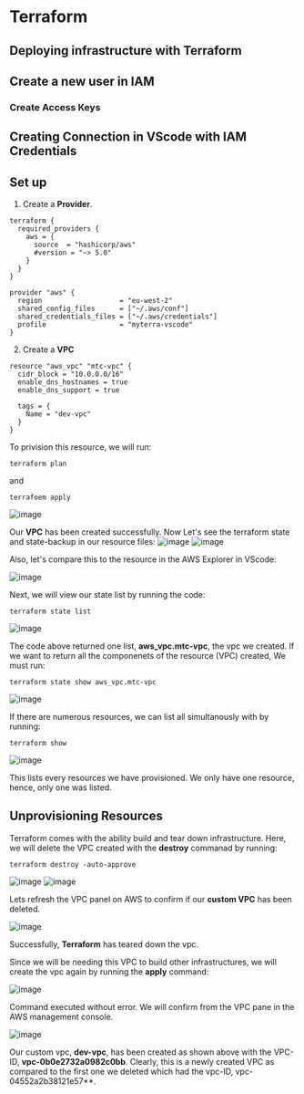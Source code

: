# Terraform
## Deploying infrastructure with Terraform
## Create a new user in IAM 
### Create Access Keys 
## Creating Connection in VScode with IAM Credentials 
## Set up
1. Create a **Provider**.<p>
```
terraform {
  required_providers {
    aws = {
      source  = "hashicorp/aws"
      #version = "~> 5.0"
    }
  }
}

provider "aws" {
  region                   = "eu-west-2"
  shared_config_files      = ["~/.aws/conf"]
  shared_credentials_files = ["~/.aws/credentials"]
  profile                  = "myterra-vscode"
}
```

2. Create a **VPC**
```
resource "aws_vpc" "mtc-vpc" {
  cidr_block = "10.0.0.0/16"
  enable_dns_hostnames = true
  enable_dns_support = true

  tags = {
    Name = "dev-vpc"
  }
}
```
To privision this resource, we will run:
```
terraform plan
```
and 
```
terrafoem apply
```
![image](https://github.com/JonesKwameOsei/Terraform/assets/81886509/fb717746-378d-4fef-9b7d-97ec6b3b2f68)<p>
Our **VPC** has been created successfully. Now Let's see the terraform state and  state-backup in our resource files:
![image](https://github.com/JonesKwameOsei/Terraform/assets/81886509/4f1bc728-537b-4cf9-b9ce-f09f831f4a65)
![image](https://github.com/JonesKwameOsei/Terraform/assets/81886509/3d23c998-0880-47f8-92f8-5c2eba4da56f)<p>

Also, let's compare this to the resource in the AWS Explorer in VScode:<p>
![image](https://github.com/JonesKwameOsei/Terraform/assets/81886509/00ebb30a-07f4-4036-8061-97d19fb8b5f5)<p>
Next, we will view our state list by running the code: 
```
terraform state list
```
![image](https://github.com/JonesKwameOsei/Terraform/assets/81886509/c99dfd3c-6570-405f-9fbc-ab6d0d85b06d)<p>
The code above returned one list, **aws_vpc.mtc-vpc**, the vpc we created. If we want to return all the componenets of the resource (VPC) created, We must run:
```
terraform state show aws_vpc.mtc-vpc
```
![image](https://github.com/JonesKwameOsei/Terraform/assets/81886509/8b448071-2e6b-47c2-9a72-36c5b223656d)<p>
If there are numerous resources, we can list all simultanously with by running:
```
terraform show
```
![image](https://github.com/JonesKwameOsei/Terraform/assets/81886509/207804d0-5ab2-4c99-9018-74c7ded80d71)<p>
This lists every resources we have provisioned. We only have one resource, hence, only one was listed. 

## Unprovisioning Resources
Terraform comes with the ability build and tear down infrastructure. Here, we will delete the VPC created with the **destroy** commanad by running:
```
terraform destroy -auto-approve
```
![image](https://github.com/JonesKwameOsei/Terraform/assets/81886509/9ee3aed4-047a-4e00-bd8d-5b4e5b95435a)
![image](https://github.com/JonesKwameOsei/Terraform/assets/81886509/ae61405a-add5-49ba-a496-0445d93475aa)<p>
Lets refresh the VPC panel on AWS to confirm if our **custom VPC** has been deleted.<p>
![image](https://github.com/JonesKwameOsei/Terraform/assets/81886509/4938792c-1a7d-482d-9382-486f1d2e1bed)<p>
Successfully, **Terraform** has teared down the vpc. 

Since we will be needing this VPC to build other infrastructures, we will create the vpc again by running the **apply** command:<p>
![image](https://github.com/JonesKwameOsei/Terraform/assets/81886509/def4870f-d5fc-4a01-a932-0a2b354f6822)<p>
Command executed without error. We will confirm from the VPC pane in the AWS management console.<p>
![image](https://github.com/JonesKwameOsei/Terraform/assets/81886509/da4815d9-ed3a-46f5-9441-791589bcd7a4)<p>
Our custom vpc, **dev-vpc**, has been created as shown above with the VPC-ID, **vpc-0b0e2732a0982c0bb**. Clearly, this is a newly created VPC as compared to the first one we deleted which had the vpc-ID, vpc-04552a2b38121e57**. 




